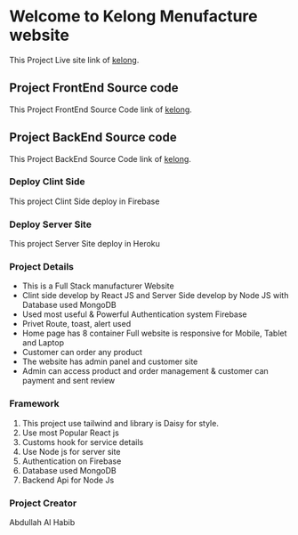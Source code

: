 # Welcome to Kelong Menufacture website

This Project Live site link of [kelong]().

## Project FrontEnd Source code 

This Project FrontEnd Source Code link of [kelong](https://github.com/programming-hero-web-course1/manufacturer-website-client-side-alhabib911).

## Project BackEnd Source code 

This Project BackEnd Source Code link of [kelong](https://github.com/programming-hero-web-course1/manufacturer-website-server-side-alhabib911).

### Deploy Clint Side
This project Clint Side deploy in Firebase

### Deploy Server Site
This project Server Site deploy in Heroku

### Project Details
<ul>
    <li>This is a Full Stack manufacturer Website</li>
    <li>Clint side develop by React JS and Server Side develop by Node JS with Database used MongoDB</li>
    <li>Used most useful & Powerful Authentication system Firebase</li>
    <li>Privet Route, toast, alert used</li>
    <li>Home page has 8 container Full website is responsive for Mobile, Tablet and Laptop</li>
    <li>Customer can order any product</li>
    <li>The website has admin panel and customer site</li>
    <li>Admin can access product and order management & customer can payment and sent review</li>
</ul>

### Framework
1. This project use tailwind and library is Daisy for style.
2. Use most Popular React js
3. Customs hook for service details
4. Use Node js for server site
5. Authentication on Firebase
6. Database used MongoDB
7. Backend Api for Node Js

### Project Creator 
Abdullah Al Habib